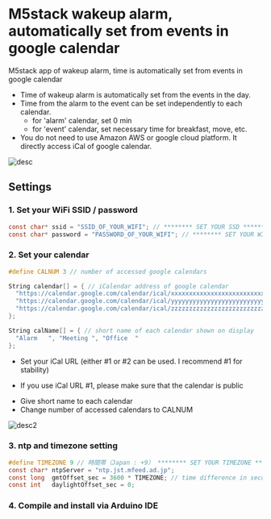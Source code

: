 # M5stack wakeup alarm, automatically set from events in google calendar

M5stack app of wakeup alarm, time is automatically set from events in google calendar

- Time of wakeup alarm is automatically set from the events in the day.
- Time from the alarm to the event can be set independently to each calendar.
  * for 'alarm' calendar, set 0 min
  * for 'event' calendar, set necessary time for breakfast, move, etc.
- You do not need to use Amazon AWS or google cloud platform. It directly access iCal of google calendar.

![desc](https://user-images.githubusercontent.com/86639425/125974374-a5d1c232-e7c1-42a3-8b3e-16797ea01346.jpg)

## Settings

### 1. Set your WiFi SSID / password
```C
const char* ssid = "SSID_OF_YOUR_WIFI"; // ******** SET YOUR SSD ********
const char* password = "PASSWORD_OF_YOUR_WIFI"; // ******** SET YOUR WIFI PASSWORD ********
```

### 2. Set your calendar

```C
#define CALNUM 3 // number of accessed google calendars

String calendar[] = { // iCalendar address of google calendar
  "https://calendar.google.com/calendar/ical/xxxxxxxxxxxxxxxxxxxxxxxxxxgroup.calendar.google.com/public/basic.ics", // alarm time
  "https://calendar.google.com/calendar/ical/yyyyyyyyyyyyyyyyyyyyyyyyyygroup.calendar.google.com/public/basic.ics", // event calendar 1
  "https://calendar.google.com/calendar/ical/zzzzzzzzzzzzzzzzzzzzzzzzzzgroup.calendar.google.com/public/basic.ics"  // event calendar 2
};

String calName[] = { // short name of each calendar shown on display
  "Alarm   ", "Meeting ", "Office  "
};
```
- Set your iCal URL (either #1 or #2 can be used. I recommend #1 for stability)
 * If you use iCal URL #1, please make sure that the calendar is public
- Give short name to each calendar
- Change number of accessed calendars to CALNUM

![desc2](https://user-images.githubusercontent.com/86639425/125977300-76b28b15-ead0-436c-83f3-ba58ab50cdd6.jpg)

### 3. ntp and timezone setting

```C
#define TIMEZONE 9 // 時間帯（Japan : +9） ******** SET YOUR TIMEZONE ********
const char* ntpServer = "ntp.jst.mfeed.ad.jp";
const long  gmtOffset_sec = 3600 * TIMEZONE; // time difference in seconds
const int   daylightOffset_sec = 0;
```

### 4. Compile and install via Arduino IDE
